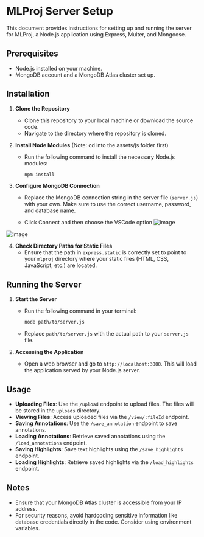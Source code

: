 # MLProj Server Setup

This document provides instructions for setting up and running the server for MLProj, a Node.js application using Express, Multer, and Mongoose.

## Prerequisites

- Node.js installed on your machine.
- MongoDB account and a MongoDB Atlas cluster set up.

## Installation

1. **Clone the Repository**
   - Clone this repository to your local machine or download the source code.
   - Navigate to the directory where the repository is cloned.

2. **Install Node Modules**
   (Note: cd into the assets/js folder first)
   - Run the following command to install the necessary Node.js modules:
     ```sh
     npm install
     ```

3. **Configure MongoDB Connection**
   - Replace the MongoDB connection string in the server file (`server.js`) with your own. Make sure to use the correct username, password, and database name.

   - Click Connect and then choose the VSCode option
![image](https://github.com/hwu27/mlproj/assets/130116077/e41ec684-e9e1-4854-b001-1d53a4e1e3ae)



![image](https://github.com/hwu27/mlproj/assets/130116077/83250814-6ad7-4279-a411-4b109ced97ed)

4. **Check Directory Paths for Static Files**
   - Ensure that the path in `express.static` is correctly set to point to your `mlproj` directory where your static files (HTML, CSS, JavaScript, etc.) are located.

## Running the Server

1. **Start the Server**
   - Run the following command in your terminal:
     ```sh
     node path/to/server.js
     ```
   - Replace `path/to/server.js` with the actual path to your `server.js` file.

2. **Accessing the Application**
   - Open a web browser and go to `http://localhost:3000`. This will load the application served by your Node.js server.

## Usage

- **Uploading Files**: Use the `/upload` endpoint to upload files. The files will be stored in the `uploads` directory.
- **Viewing Files**: Access uploaded files via the `/view/:fileId` endpoint.
- **Saving Annotations**: Use the `/save_annotation` endpoint to save annotations.
- **Loading Annotations**: Retrieve saved annotations using the `/load_annotations` endpoint.
- **Saving Highlights**: Save text highlights using the `/save_highlights` endpoint.
- **Loading Highlights**: Retrieve saved highlights via the `/load_highlights` endpoint.

## Notes

- Ensure that your MongoDB Atlas cluster is accessible from your IP address.
- For security reasons, avoid hardcoding sensitive information like database credentials directly in the code. Consider using environment variables.
